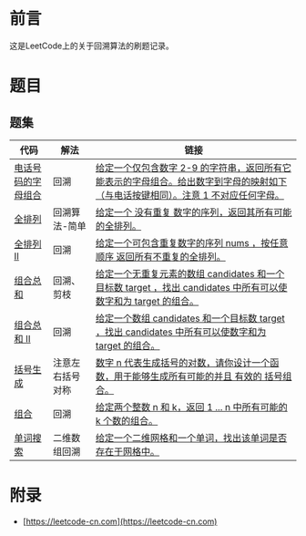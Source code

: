 # 前言

这是LeetCode上的关于回溯算法的刷题记录。

# 题目


## 题集

| 代码 | 解法 | 链接 |
| ---- | ---- | ---- |
| [电话号码的字母组合](LetterCombinations.java) | 回溯 | [给定一个仅包含数字 2-9 的字符串，返回所有它能表示的字母组合。给出数字到字母的映射如下（与电话按键相同）。注意 1 不对应任何字母。](https://leetcode-cn.com/problems/letter-combinations-of-a-phone-number/) |
| [全排列](Permute.java) | 回溯算法-简单 | [给定一个 没有重复 数字的序列，返回其所有可能的全排列。](https://leetcode-cn.com/problems/permutations/) |
| [全排列 II](PermuteUnique.java) |  回溯 | [给定一个可包含重复数字的序列 nums ，按任意顺序 返回所有不重复的全排列。](https://leetcode-cn.com/problems/permutations-ii/) |
| [组合总和](CombinationSum.java) |  回溯、剪枝 | [给定一个无重复元素的数组 candidates 和一个目标数 target ，找出 candidates 中所有可以使数字和为 target 的组合。](https://leetcode-cn.com/problems/combination-sum/) |
| [组合总和 II](CombinationSum2.java) |  回溯 | [给定一个数组 candidates 和一个目标数 target ，找出 candidates 中所有可以使数字和为 target 的组合。](https://leetcode-cn.com/problems/combination-sum-ii/) |
| [括号生成](GenerateParenthesis.java) |  注意左右括号对称 | [数字 n 代表生成括号的对数，请你设计一个函数，用于能够生成所有可能的并且 有效的 括号组合。](https://leetcode-cn.com/problems/generate-parentheses/) |
| [组合](Combine.java) |  回溯 | [给定两个整数 n 和 k，返回 1 ... n 中所有可能的 k 个数的组合。](https://leetcode-cn.com/problems/combinations/) |
| [单词搜索](Exist.java) |  二维数组回溯 | [给定一个二维网格和一个单词，找出该单词是否存在于网格中。](https://leetcode-cn.com/problems/word-search/) |

# 附录

 - [https://leetcode-cn.com](https://leetcode-cn.com)